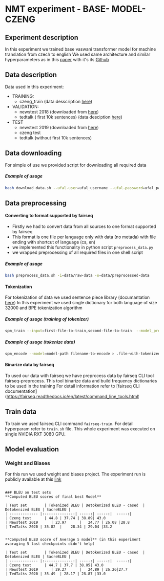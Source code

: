 # NMT experiment - BASE- MODEL-CZENG
## Experiment description
In this experiment we trained base vaswani transformer model for machine translation from czech to english
We used same architecture and similar hyperparameters as in this [paper](https://arxiv.org/abs/1806.00187) with it's its [Github](https://github.com/pytorch/fairseq/blob/master/examples/scaling_nmt/README.md)

## Data description
Data used in this experiment:
* TRAINING:
    * czeng_train (data desscription [here](https://ufal.mff.cuni.cz/czeng))
* VALIDATION:
    * newstest 2018 (downloaded from [here](http://matrix.statmt.org/test_sets/newstest2018.tgz?1527073980))
    * tedtalk ( first 10k sentences) (data desciption [here](https://opus.nlpl.eu/TED2020-v1.php))
* TEST
    * newstest 2019 (downloaded from [here](https://opus.nlpl.eu/download.php?f=TED2020/v1/tmx/cs-en.tmx.gz))
    * czeng test 
    * tedtalk (without first 10k sentences)

## Data downloading
For simple of use we provided script for downloading all required data
##### Example of usage
```bash
bash download_data.sh --ufal-user=ufal_username --ufal-password=ufal_password -d=data/raw-data
```

## Data preprocessing
#### Converting to format supported by fairseq
* Firstly we had to convert data from all sources to one format supported by fairseq
* This format is one file per language only with data (no metada) with file ending with shortcut of language (cs, en)
* we implemented this functionality in python script   `preprocess_data.py`
* we wrapped preprocessing of all required files in one shell script
##### Example of usage
```bash
bash preprocess_data.sh -i=data/raw-data -o=data/preprocessed-data
```

#### Tokenization
For tokenization of data we used sentence piece library (documantation [here](https://github.com/google/sentencepiece))
In this experiment we used single dictionary for both language of size 32000 and BPE tokenization algorithm
##### Example of usage (training of tokenizer)
```bash
spm_train --input=first-file-to-train,second-file-to-train  --model_prefix=model-name --vocab_size=32000 --model_type=bpe
```

##### Example of usage (tokenize data)
```bash
spm_encode --model=model-path filename-to-encode > .file-with-tokenized-data
```

#### Binarize data by fairseq
To used our data with fairseq we have preprocess data by fairseq CLI tool fairseq-preprocess.
This tool binarize data and build frequency dictionaries to be used in the training
For detail information refer to [fairseq CLI documentation] (https://fairseq.readthedocs.io/en/latest/command_line_tools.html)


## Train data
To train we used fairseq CLI command `fairseq-train`. For detail hyperparam refer to `train.sh` file.
This whole experiment was executed on single NVIDIA RXT 3080 GPU.

## Model evaluation

### Weight and Biases
For this run we used weight and biases project.
The experiment run is publicly available at this [link](https://wandb.ai/geletka/nmt-cs2en/runs/9qqg4fu9/overview)
```

### BLEU on test sets
**Computed BLEU scores of final best Model**

| Test set        | Tokenized BLEU | Detokenized BLEU - cased  | Detokenized BLEU | SacreBLEU |
| ------------- |:-------------:| -----:| -----:|  -----:|
| Czeng test      | 44.8 | 37.74 | 38.89| 43.0
| Newstest 2019      | 23.97      |   24.77 | 26.08 |28.8
| TedTalks 2020 | 35.82  |    28.34 | 29.04 |33.2


**Computed BLEU score of Average 5 model** (in this experiment avaraging 5 last checkpoints didn't help)

| Test set        | Tokenized BLEU | Detokenized BLEU - cased  | Detokenized BLEU | SacreBLEU |
| ------------- |:-------------:| -----:| -----:|  -----:|
| Czeng test      | 44.7 | 37.7 | 38.85| 43.0
| Newstest 2019      | 29.27      |   24.89 | 26.26|27.7
| TedTalks 2020 | 35.49  | 28.17 | 28.87 |33.0
